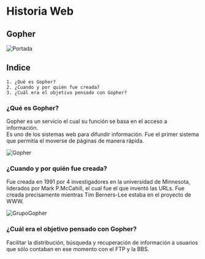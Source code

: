 # Historia Web

## Gopher

![Portada](https://github.com/DavidHonoratoFernandez/SMX2-M8UF1A1-HistoriaWeb-1991-Gopher-DavidHonorato/blob/main/Portada.jpg "Portada")

## Indice
```
1. ¿Qué es Gopher?
2. ¿Cuando y por quién fue creada?
3. ¿Cuál era el objetivo pensado con Gopher?
```

### ¿Qué es Gopher?
Gopher es un servicio el cual su función se basa en el acceso a información.  
Es uno de los sistemas web para difundir información.
Fue el primer sistema que permitía el moverse de páginas de manera rápida.

![Gopher](https://github.com/DavidHonoratoFernandez/SMX2-M8UF1A1-HistoriaWeb-1991-Gopher-DavidHonorato/blob/main/Gopher.jpg "Gopher")


### ¿Cuando y por quién fue creada?
Fue creada en 1991 por 4 investigadores en la universidad de Minnesota, liderados por Mark P.McCahill, el cual fue el que inventó las URLs.
Fue creada precisamente mientras Tim Berners-Lee estaba en el proyecto de WWW.

![GrupoGopher](https://github.com/DavidHonoratoFernandez/SMX2-M8UF1A1-HistoriaWeb-1991-Gopher-DavidHonorato/blob/main/Grupo%20Gopher.jpg "Grupo Gopher")


### ¿Cuál era el objetivo pensado con Gopher?
Facilitar la distribución, búsqueda y recuperación de información a usuarios que sólo contaban en ese momento con el FTP y la BBS.